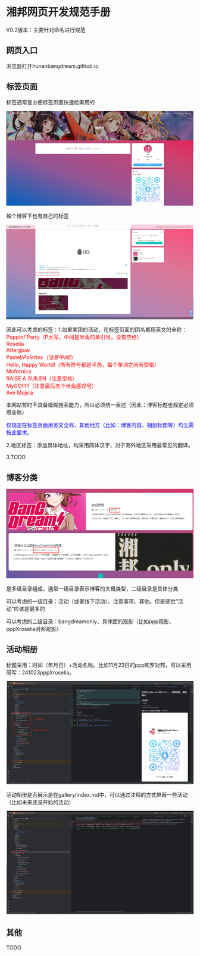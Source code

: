 # 湘邦网页开发规范手册
V0.2版本：主要针对命名进行规范
## 网页入口
浏览器打开hunanbangdream.github.io
## 标签页面
标签通常是方便标签页面快速检索用的

![tag1.png](source/img/material_readme/tag1.png)

每个博客下也有自己的标签

![tag2.png](source/img/material_readme/tag2.png)

因此可以考虑的标签：1.如果某团的活动，在标签页面的团名都用英文的全称：
<font color=red>
Poppin/’Party（P大写，中间是半角的单引号，没有空格）<br>
Roselia<br>
Afterglow<br>
Pastel/*Palettes（注意中间/*）<br>
Hello, Happy World!（所有符号都是半角，每个单词之间有空格）<br>
Mofornica<br>
RAISE A SUILEN（注意空格）<br>
MyGO!!!!!（注意最后五个半角感叹号）<br>
Ave Mujica<br>
</font>

本网站暂时不具备模糊搜索能力，所以必须统一表述（因此：博客标题也规定必须用全称）

<font color=blue>
仅规定在标签页面用英文全称，其他地方（比如：博客内容、相册标题等）均无需按此要求。
</font>

2.地区标签：添加具体地址，均采用简体汉字，对于海外地区采用最常见的翻译。

3.TODO
## 博客分类

![category1.png](source/img/material_readme/category1.png)

是多级目录组成，通常一级目录表示博客的大概类型，二级目录是具体分类

可以考虑的一级目录：活动（或者线下活动）、注意事项、其他。但是感觉“活动”应该是最多的

可以考虑的二级目录：bangdreamonly、具体团的观影（比如ppp观影、pppXroselia对邦观影）

## 活动相册

标题采用：时间（年月日）+活动名称。比如11月23日的ppp和罗对邦，可以采用简写：241023pppXroselia。

![album1.png](source/img/material_readme/album1.png)

活动相册是否展示是在gallery/index.md中，可以通过注释的方式屏蔽一些活动（比如未来还没开始的活动）

![album2.png](source/img/material_readme/album2.png)

## 其他
TODO
